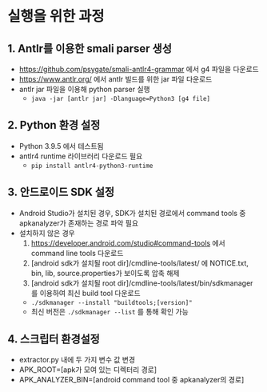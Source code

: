 # 실행을 위한 과정

## 1. Antlr를 이용한 smali parser 생성
- https://github.com/psygate/smali-antlr4-grammar 에서 g4 파일을 다운로드
- https://www.antlr.org/ 에서 antlr 빌드를 위한 jar 파일 다운로드
- antlr jar 파일을 이용해 python parser 실행
  - `java -jar [antlr jar] -Dlanguage=Python3 [g4 file]`

## 2. Python 환경 설정
- Python 3.9.5 에서 테스트됨
- antlr4 runtime 라이브러리 다운로드 필요
  - `pip install antlr4-python3-runtime`

## 3. 안드로이드 SDK 설정
- Android Studio가 설치된 경우, SDK가 설치된 경로에서 command tools 중 apkanalyzer가 존재하는 경로 파악 필요
- 설치하지 않은 경우
  1. https://developer.android.com/studio#command-tools 에서 command line tools 다운로드
  2. [android sdk가 설치될 root dir]/cmdline-tools/latest/ 에 NOTICE.txt, bin, lib, source.properties가 보이도록 압축 해제
  3. [android sdk가 설치될 root dir]/cmdline-tools/latest/bin/sdkmanager 를 이용하여 최신 build tool 다운로드
    - `./sdkmanager --install "buildtools;[version]"`
    - 최신 버전은 `./sdkmanager --list` 를 통해 확인 가능 

## 4. 스크립터 환경설정
- extractor.py 내에 두 가지 변수 값 변경
- APK_ROOT=[apk가 모여 있는 디렉터리 경로]
- APK_ANALYZER_BIN=[android command tool 중 apkanalyzer의 경로]
